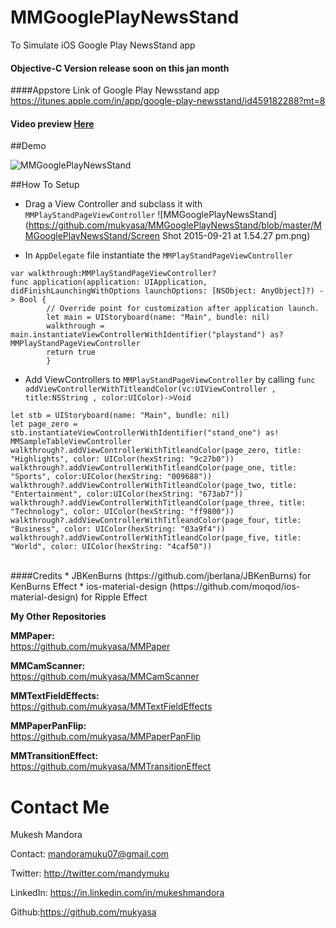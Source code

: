 # MMGooglePlayNewsStand
To Simulate iOS Google Play NewsStand app
#### Objective-C Version release soon on this jan month

####Appstore Link of Google Play Newsstand app
https://itunes.apple.com/in/app/google-play-newsstand/id459182288?mt=8

#### Video preview [Here](https://www.youtube.com/watch?v=WdfkO9LnPkg)

##Demo

![MMGooglePlayNewsStand](https://github.com/mukyasa/MMGooglePlayNewsStand/blob/master/MMGooglePlayNewsStand/newststand.gif)<br />


##How To Setup

* Drag a View Controller and subclass it with ```MMPlayStandPageViewController```
![MMGooglePlayNewsStand](https://github.com/mukyasa/MMGooglePlayNewsStand/blob/master/MMGooglePlayNewsStand/Screen Shot 2015-09-21 at 1.54.27 pm.png)<br />

* In ```AppDelegate``` file instantiate the ```MMPlayStandPageViewController```<br />

```
var walkthrough:MMPlayStandPageViewController?
func application(application: UIApplication, didFinishLaunchingWithOptions launchOptions: [NSObject: AnyObject]?) -> Bool {
        // Override point for customization after application launch.
        let main = UIStoryboard(name: "Main", bundle: nil)
        walkthrough = main.instantiateViewControllerWithIdentifier("playstand") as? MMPlayStandPageViewController
        return true
        }
   ``` 

* Add ViewControllers to  ```MMPlayStandPageViewController``` by calling ```func addViewControllerWithTitleandColor(vc:UIViewController , title:NSString , color:UIColor)->Void```<br />


```
let stb = UIStoryboard(name: "Main", bundle: nil)
let page_zero = stb.instantiateViewControllerWithIdentifier("stand_one") as! MMSampleTableViewController
walkthrough?.addViewControllerWithTitleandColor(page_zero, title: "Highlights", color: UIColor(hexString: "9c27b0"))
walkthrough?.addViewControllerWithTitleandColor(page_one, title: "Sports", color:UIColor(hexString: "009688"))
walkthrough?.addViewControllerWithTitleandColor(page_two, title: "Entertainment", color:UIColor(hexString: "673ab7"))
walkthrough?.addViewControllerWithTitleandColor(page_three, title: "Technology", color: UIColor(hexString: "ff9800"))
walkthrough?.addViewControllerWithTitleandColor(page_four, title: "Business", color: UIColor(hexString: "03a9f4"))
walkthrough?.addViewControllerWithTitleandColor(page_five, title: "World", color: UIColor(hexString: "4caf50"))
```

<br />
####Credits
* JBKenBurns (https://github.com/jberlana/JBKenBurns) for KenBurns Effect
* ios-material-design (https://github.com/moqod/ios-material-design) for Ripple Effect



**My Other Repositories**

**MMPaper:**<br />
https://github.com/mukyasa/MMPaper<br />

**MMCamScanner:**<br />
https://github.com/mukyasa/MMCamScanner<br />

**MMTextFieldEffects:**<br />
https://github.com/mukyasa/MMTextFieldEffects<br />

**MMPaperPanFlip:**<br /> 
https://github.com/mukyasa/MMPaperPanFlip<br />

**MMTransitionEffect:**<br />
https://github.com/mukyasa/MMTransitionEffect<br />

Contact Me
==========
Mukesh Mandora

Contact: mandoramuku07@gmail.com

Twitter: http://twitter.com/mandymuku

LinkedIn: https://in.linkedin.com/in/mukeshmandora

Github:https://github.com/mukyasa
